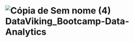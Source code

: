# ![Cópia de Sem nome (4)](https://user-images.githubusercontent.com/72770754/187780871-a2d87d42-81a5-4a0c-a73d-22a2afea3c12.png)  DataViking_Bootcamp-Data-Analytics

